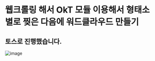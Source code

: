 # 웹크롤링 해서 OkT 모듈 이용해서 형태소 별로 찢은 다음에 워드클라우드 만들기

## 토스로 진행했습니다.

![image](https://user-images.githubusercontent.com/76722704/104806514-64985c00-581b-11eb-98fc-4e7c99ca1926.png)
